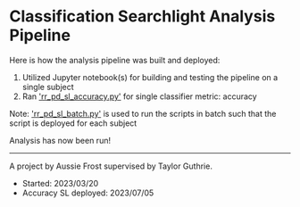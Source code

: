 # Classification Searchlight Analysis Pipeline

Here is how the analysis pipeline was built and deployed:

1. Utilized Jupyter notebook(s) for building and testing the pipeline on a single subject
2. Ran ['rr_pd_sl_accuracy.py']('/rr_pd_sl_accuracy.py') for single classifier metric: accuracy

Note: ['rr_pd_sl_batch.py']('/rr_pd_sl_batch.py') is used to run the scripts in batch such that the script is deployed for each subject

Analysis has now been run!

- - - -

A project by Aussie Frost supervised by Taylor Guthrie.
* Started: 2023/03/20
* Accuracy SL deployed: 2023/07/05
